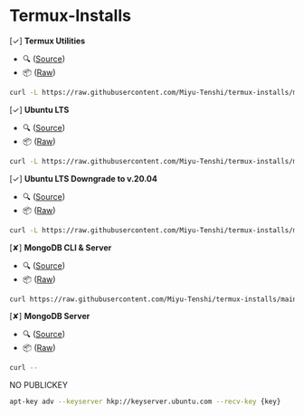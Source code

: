 # Termux-Installs

[✓] **Termux Utilities**
 - 🔍 ([Source](https://github.com/Miyu-Tenshi/termux-installs/blob/main/termux_utilities_install))
 - 📦 ([Raw](https://raw.githubusercontent.com/Miyu-Tenshi/termux-installs/main/termux_utilities_install))
```bash
curl -L https://raw.githubusercontent.com/Miyu-Tenshi/termux-installs/main/termux_utilities_install | bash
```
[✓] **Ubuntu LTS**
 - 🔍 ([Source](https://github.com/Miyu-Tenshi/termux-installs/blob/main/ubuntu_lts_install))
 - 📦 ([Raw](https://raw.githubusercontent.com/Miyu-Tenshi/termux-installs/main/ubuntu_lts_install))
```bash
curl -L https://raw.githubusercontent.com/Miyu-Tenshi/termux-installs/main/ubuntu_lts_install | bash
```
[✓] **Ubuntu LTS Downgrade to v.20.04**
 - 🔍 ([Source](https://github.com/Miyu-Tenshi/termux-installs/blob/main/ubuntu_lts_downgrade_to_20_install))
 - 📦 ([Raw](https://raw.githubusercontent.com/Miyu-Tenshi/termux-installs/main/ubuntu_lts_downgrade_to_20_install))
```bash
curl -L https://raw.githubusercontent.com/Miyu-Tenshi/termux-installs/main/ubuntu_lts_downgrade_to_20_install | bash
```
[✘] **MongoDB CLI & Server**
 - 🔍 ([Source](https://github.com/Miyu-Tenshi/termux-installs/blob/main/mongodb_cli_and_server_install))
 - 📦 ([Raw](https://raw.githubusercontent.com/Miyu-Tenshi/termux-installs/main/mongodb_cli_and_server_install))
```bash
curl https://raw.githubusercontent.com/Miyu-Tenshi/termux-installs/main/mongodb_cli_and_server_install -o /tmp/db && . /tmp/db
```
[✘] **MongoDB Server**
 - 🔍 ([Source](https://github.com/Miyu-Tenshi/termux-installs/blob/main/mongodb_server_install))
 - 📦 ([Raw](https://raw.githubusercontent.com/Miyu-Tenshi/termux-installs/main/mongodb_server_install))
```bash
curl --
```

NO PUBLICKEY
```bash
apt-key adv --keyserver hkp://keyserver.ubuntu.com --recv-key {key}
```
